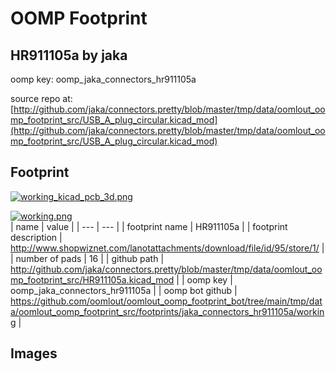 # OOMP Footprint  
## HR911105a  by jaka  
  
oomp key: oomp_jaka_connectors_hr911105a  
  
source repo at: [http://github.com/jaka/connectors.pretty/blob/master/tmp/data/oomlout_oomp_footprint_src/USB_A_plug_circular.kicad_mod](http://github.com/jaka/connectors.pretty/blob/master/tmp/data/oomlout_oomp_footprint_src/USB_A_plug_circular.kicad_mod)  
## Footprint  
  
[![working_kicad_pcb_3d.png](working_kicad_pcb_3d_600.png)](working_kicad_pcb_3d.png)  
  
[![working.png](working_600.png)](working.png)  
| name | value | 
| --- | --- | 
| footprint name | HR911105a | 
| footprint description | http://www.shopwiznet.com/lanotattachments/download/file/id/95/store/1/ | 
| number of pads | 16 | 
| github path | http://github.com/jaka/connectors.pretty/blob/master/tmp/data/oomlout_oomp_footprint_src/HR911105a.kicad_mod | 
| oomp key | oomp_jaka_connectors_hr911105a | 
| oomp bot github | https://github.com/oomlout/oomlout_oomp_footprint_bot/tree/main/tmp/data/oomlout_oomp_footprint_src/footprints/jaka_connectors_hr911105a/working | 
## Images  

